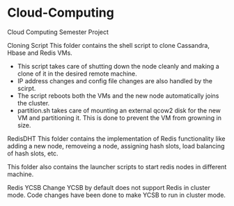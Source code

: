 # Cloud-Computing
Cloud Computing Semester Project

Cloning Script
This folder contains the shell script to clone Cassandra, Hbase and Redis VMs.
  - This script takes care of shutting down the node cleanly and making a clone of it in the desired remote machine.
  - IP address changes and config file changes are also handled by the scirpt.
  - The script reboots both the VMs and the new node automatically joins the cluster.
  - partition.sh takes care of mounting an external qcow2 disk for the new VM and partitioning it. This is done to prevent the   VM from growning in size.
  

RedisDHT
This folder contains the implementation of Redis functionality like adding a new node, removeing a node, assigning hash slots, load balancing of hash slots, etc.

This folder also contains the launcher scripts to start redis nodes in different machine.

Redis YCSB Change
YCSB by default does not support Redis in cluster mode. Code changes have been done to make YCSB to run in cluster mode.
